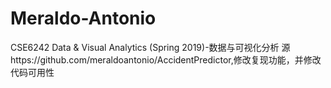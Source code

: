 # Meraldo-Antonio
CSE6242 Data &amp; Visual Analytics (Spring 2019)-数据与可视化分析
源https://github.com/meraldoantonio/AccidentPredictor,修改复现功能，并修改代码可用性
